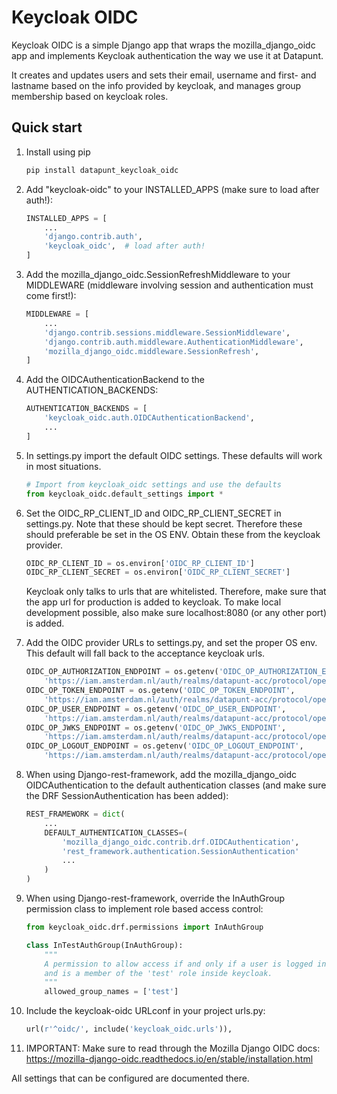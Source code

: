 

# Keycloak OIDC

Keycloak OIDC is a simple Django app that wraps the mozilla_django_oidc 
app and implements Keycloak authentication the way we use it at Datapunt. 

It creates and updates users and sets their email, username and first- 
and lastname based on the info provided by keycloak, and manages
group membership based on keycloak roles.

## Quick start

1. Install using pip

    ```bash
    pip install datapunt_keycloak_oidc
    ```
   
2. Add "keycloak-oidc" to your INSTALLED_APPS (make sure to load after auth!):

    ```python
    INSTALLED_APPS = [
        ...
        'django.contrib.auth',
        'keycloak_oidc',  # load after auth!
    ]
    ```

3. Add the mozilla_django_oidc.SessionRefreshMiddleware to your MIDDLEWARE 
   (middleware involving session and authentication must come first!):

    ```python
    MIDDLEWARE = [
        ...
        'django.contrib.sessions.middleware.SessionMiddleware',
        'django.contrib.auth.middleware.AuthenticationMiddleware',
        'mozilla_django_oidc.middleware.SessionRefresh',
    ]
    ```

4. Add the OIDCAuthenticationBackend to the AUTHENTICATION_BACKENDS:

    ```python
    AUTHENTICATION_BACKENDS = [
        'keycloak_oidc.auth.OIDCAuthenticationBackend',
        ...
    ]
    ```

5. In settings.py import the default OIDC settings. These
   defaults will work in most situations. 

    ```python
    # Import from keycloak_oidc settings and use the defaults
    from keycloak_oidc.default_settings import *
    ```


6. Set the OIDC_RP_CLIENT_ID and OIDC_RP_CLIENT_SECRET in settings.py. 
   Note that these should be kept secret. Therefore these should preferable
   be set in the OS ENV. Obtain these from the keycloak provider.

    ```python
    OIDC_RP_CLIENT_ID = os.environ['OIDC_RP_CLIENT_ID']
    OIDC_RP_CLIENT_SECRET = os.environ['OIDC_RP_CLIENT_SECRET']
    ```
   
   Keycloak only talks to urls that are whitelisted. Therefore, make
   sure that the app url for production is added to keycloak. To make
   local development possible, also make sure localhost:8080 (or any other port)
   is added. 
   
7. Add the OIDC provider URLs to settings.py, and set the proper OS env. This default
   will fall back to the acceptance keycloak urls.

    ```python
    OIDC_OP_AUTHORIZATION_ENDPOINT = os.getenv('OIDC_OP_AUTHORIZATION_ENDPOINT',
        'https://iam.amsterdam.nl/auth/realms/datapunt-acc/protocol/openid-connect/auth')
    OIDC_OP_TOKEN_ENDPOINT = os.getenv('OIDC_OP_TOKEN_ENDPOINT',
        'https://iam.amsterdam.nl/auth/realms/datapunt-acc/protocol/openid-connect/token')
    OIDC_OP_USER_ENDPOINT = os.getenv('OIDC_OP_USER_ENDPOINT',
        'https://iam.amsterdam.nl/auth/realms/datapunt-acc/protocol/openid-connect/userinfo')
    OIDC_OP_JWKS_ENDPOINT = os.getenv('OIDC_OP_JWKS_ENDPOINT',
        'https://iam.amsterdam.nl/auth/realms/datapunt-acc/protocol/openid-connect/certs')
    OIDC_OP_LOGOUT_ENDPOINT = os.getenv('OIDC_OP_LOGOUT_ENDPOINT',
        'https://iam.amsterdam.nl/auth/realms/datapunt-acc/protocol/openid-connect/logout')
    ```
   
8. When using Django-rest-framework, add the mozilla_django_oidc
   OIDCAuthentication to the default authentication classes (and
   make sure the DRF SessionAuthentication has been added):

    ```python
    REST_FRAMEWORK = dict(
        ...
        DEFAULT_AUTHENTICATION_CLASSES=(
            'mozilla_django_oidc.contrib.drf.OIDCAuthentication',
            'rest_framework.authentication.SessionAuthentication'
            ...
        )
    )
    ```

9. When using Django-rest-framework, override the InAuthGroup permission
   class to implement role based access control:

    ```python
    from keycloak_oidc.drf.permissions import InAuthGroup
    
    class InTestAuthGroup(InAuthGroup):
        """
        A permission to allow access if and only if a user is logged in,
        and is a member of the 'test' role inside keycloak.
        """
        allowed_group_names = ['test']
    ```
   
10. Include the keycloak-oidc URLconf in your project urls.py:

    ```python
    url(r'^oidc/', include('keycloak_oidc.urls')),
    ```

11. IMPORTANT: Make sure to read through the Mozilla Django OIDC docs:
   https://mozilla-django-oidc.readthedocs.io/en/stable/installation.html
   
   All settings that can be configured are documented there.
